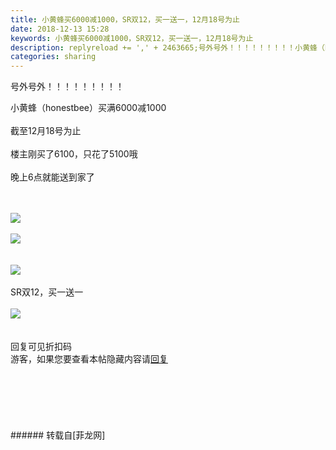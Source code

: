 ```yaml
---
title: 小黄蜂买6000减1000，SR双12，买一送一，12月18号为止
date: 2018-12-13 15:28
keywords: 小黄蜂买6000减1000，SR双12，买一送一，12月18号为止
description: replyreload += ',' + 2463665;号外号外！！！！！！！！！小黄蜂（honestbee）买满6000减1000截至12月18号为止楼主刚买了6100，只花了5100哦晚上6点就能送到家了SR双12，买一送一回复可见折扣码游客，如果您要查看本帖隐藏内容请回复
categories: sharing
---
```

<td class="t_f" id="postmessage_2463665">

<script type="7942ff9112f96a70a0a82c37-text/javascript">replyreload += ',' + 2463665;</script>号外号外！！！！！！！！！<br/>
小黄蜂（honestbee）买满6000减1000<br/>
<br/>
截至12月18号为止<br/>
<br/>
楼主刚买了6100，只花了5100哦<br/>
<br/>
晚上6点就能送到家了<br/>
<br/>
<br/>

<img aid="1023198" data-cf-modified-7942ff9112f96a70a0a82c37-="" file="data/attachment/forum/201812/13/152211w4x3zcgmhmmcyxyc.jpg.thumb.jpg" id="aimg_1023198" inpost="1" onclick="" onmouseover="" src="http://www.flw.ph/data/attachment/forum/201812/13/152211w4x3zcgmhmmcyxyc.jpg" style="cursor:pointer" zoomfile="data/attachment/forum/201812/13/152211w4x3zcgmhmmcyxyc.jpg"/>


<br/>
<br/>

<img aid="1023199" data-cf-modified-7942ff9112f96a70a0a82c37-="" file="data/attachment/forum/201812/13/152212zw9nk6awux8wyh6g.jpg.thumb.jpg" id="aimg_1023199" inpost="1" onclick="" onmouseover="" src="http://www.flw.ph/data/attachment/forum/201812/13/152212zw9nk6awux8wyh6g.jpg" style="cursor:pointer" zoomfile="data/attachment/forum/201812/13/152212zw9nk6awux8wyh6g.jpg"/>


<br/>
<br/>
<br/>

<img aid="1023200" data-cf-modified-7942ff9112f96a70a0a82c37-="" file="data/attachment/forum/201812/13/152212i0ykgd24mmkymmtm.jpg.thumb.jpg" id="aimg_1023200" inpost="1" onclick="" onmouseover="" src="http://www.flw.ph/data/attachment/forum/201812/13/152212i0ykgd24mmkymmtm.jpg" style="cursor:pointer" zoomfile="data/attachment/forum/201812/13/152212i0ykgd24mmkymmtm.jpg"/>


<br/>
<br/>
SR双12，买一送一<br/>
<br/>

<img aid="1023206" data-cf-modified-7942ff9112f96a70a0a82c37-="" file="data/attachment/forum/201812/13/152650mfwh7frw949y7vrf.jpg.thumb.jpg" id="aimg_1023206" inpost="1" onclick="" onmouseover="" src="http://www.flw.ph/data/attachment/forum/201812/13/152650mfwh7frw949y7vrf.jpg" style="cursor:pointer" zoomfile="data/attachment/forum/201812/13/152650mfwh7frw949y7vrf.jpg"/>


<br/>
<br/>
<br/>
回复可见折扣码<br/>
<div class="locked">游客，如果您要查看本帖隐藏内容请<a data-cf-modified-7942ff9112f96a70a0a82c37-="" href="forum.php?mod=post&amp;action=reply&amp;fid=47&amp;tid=584445" onclick="if (!window.__cfRLUnblockHandlers) return false; showWindow('reply', this.href)">回复</a></div><br/>
<br/>
<br/>
<br/>
<br/>
<br/>
</td>
###### 转载自[菲龙网]